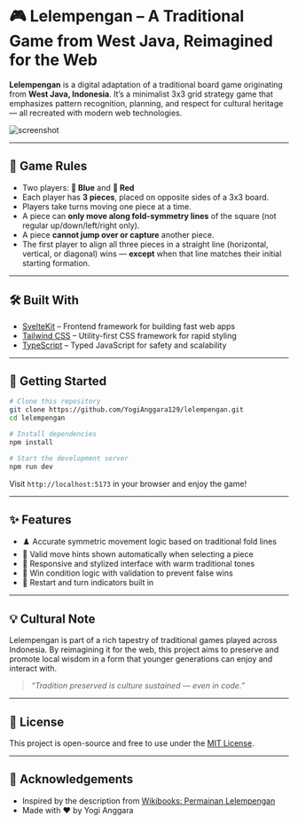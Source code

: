 # 🎮 Lelempengan – A Traditional Game from West Java, Reimagined for the Web

**Lelempengan** is a digital adaptation of a traditional board game originating from **West Java, Indonesia**. It’s a minimalist 3x3 grid strategy game that emphasizes pattern recognition, planning, and respect for cultural heritage — all recreated with modern web technologies.

![screenshot](./images/image.png) <!-- Optional: Add a screenshot of the game here -->

---

## 🔹 Game Rules

* Two players: **🔵 Blue** and **🔴 Red**
* Each player has **3 pieces**, placed on opposite sides of a 3x3 board.
* Players take turns moving one piece at a time.
* A piece can **only move along fold-symmetry lines** of the square (not regular up/down/left/right only).
* A piece **cannot jump over or capture** another piece.
* The first player to align all three pieces in a straight line (horizontal, vertical, or diagonal) wins — **except** when that line matches their initial starting formation.

---

## 🛠 Built With

* [SvelteKit](https://kit.svelte.dev/) – Frontend framework for building fast web apps
* [Tailwind CSS](https://tailwindcss.com/) – Utility-first CSS framework for rapid styling
* [TypeScript](https://www.typescriptlang.org/) – Typed JavaScript for safety and scalability

---

## 🚀 Getting Started

```bash
# Clone this repository
git clone https://github.com/YogiAnggara129/lelempengan.git
cd lelempengan

# Install dependencies
npm install

# Start the development server
npm run dev
```

Visit `http://localhost:5173` in your browser and enjoy the game!

---

## ✨ Features

* ♟️ Accurate symmetric movement logic based on traditional fold lines
* 🎯 Valid move hints shown automatically when selecting a piece
* 🎨 Responsive and stylized interface with warm traditional tones
* 🧠 Win condition logic with validation to prevent false wins
* 🔁 Restart and turn indicators built in

---

## 💡 Cultural Note

Lelempengan is part of a rich tapestry of traditional games played across Indonesia. By reimagining it for the web, this project aims to preserve and promote local wisdom in a form that younger generations can enjoy and interact with.

> *“Tradition preserved is culture sustained — even in code.”*

---

## 📄 License

This project is open-source and free to use under the [MIT License](LICENSE).

---

## 🙌 Acknowledgements

* Inspired by the description from [Wikibooks: Permainan Lelempengan](https://id.wikibooks.org/wiki/Permainan_Tradisional_%22Catur%22_di_Indonesia/Lelempengan_%28Jawa_Barat%29)
* Made with ❤️ by Yogi Anggara
